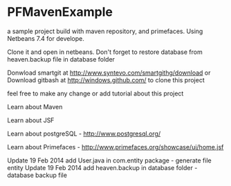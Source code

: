 PFMavenExample
==============

a sample project build with maven repository, and primefaces. Using Netbeans 7.4 for develope.

Clone it and open in netbeans. Don't forget to restore database from heaven.backup file in database folder

Donwload smartgit at http://www.syntevo.com/smartgithg/download or
Download gitbash at http://windows.github.com/
to clone this project

feel free to make any change or add tutorial about this project

Learn about Maven

Learn about JSF

Learn about postgreSQL - http://www.postgresql.org/

Learn about Primefaces - http://www.primefaces.org/showcase/ui/home.jsf

Update 19 Feb 2014 add User.java in com.entity package - generate file entity
Update 19 Feb 2014 add heaven.backup in database folder - database backup file
